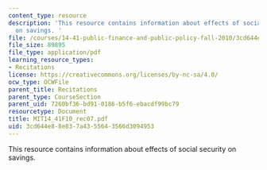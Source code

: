 ```yaml
---
content_type: resource
description: 'This resource contains information about effects of social security
  on savings. '
file: /courses/14-41-public-finance-and-public-policy-fall-2010/3cd644e88e837a4355643566d3094953_MIT14_41F10_rec07.pdf
file_size: 89895
file_type: application/pdf
learning_resource_types:
- Recitations
license: https://creativecommons.org/licenses/by-nc-sa/4.0/
ocw_type: OCWFile
parent_title: Recitations
parent_type: CourseSection
parent_uid: 7260bf36-bd91-0186-b5f6-ebacdf99bc79
resourcetype: Document
title: MIT14_41F10_rec07.pdf
uid: 3cd644e8-8e83-7a43-5564-3566d3094953
---
```

This resource contains information about effects of social security on savings. 